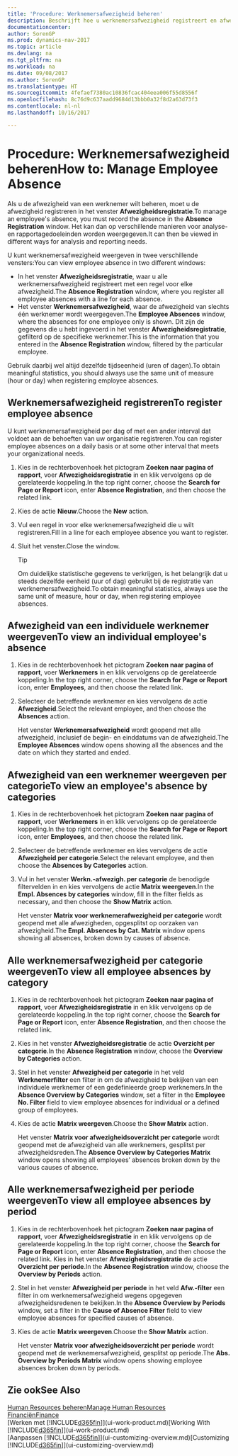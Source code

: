 ```yaml
---
title: 'Procedure: Werknemersafwezigheid beheren'
description: Beschrijft hoe u werknemersafwezigheid registreert en afwezigheidsstatistieken analyseert.
documentationcenter: 
author: SorenGP
ms.prod: dynamics-nav-2017
ms.topic: article
ms.devlang: na
ms.tgt_pltfrm: na
ms.workload: na
ms.date: 09/08/2017
ms.author: SorenGP
ms.translationtype: HT
ms.sourcegitcommit: 4fefaef7380ac10836fcac404eea006f55d8556f
ms.openlocfilehash: 8c76d9c637aadd9684d13bbb0a32f8d2a63d73f3
ms.contentlocale: nl-nl
ms.lasthandoff: 10/16/2017

---
```

# <a name="how-to-manage-employee-absence"></a><span data-ttu-id="c969b-103">Procedure: Werknemersafwezigheid beheren</span><span class="sxs-lookup"><span data-stu-id="c969b-103">How to: Manage Employee Absence</span></span>
<span data-ttu-id="c969b-104">Als u de afwezigheid van een werknemer wilt beheren, moet u de afwezigheid registreren in het venster **Afwezigheidsregistratie**.</span><span class="sxs-lookup"><span data-stu-id="c969b-104">To manage an employee's absence, you must record the absence in the **Absence Registration** window.</span></span> <span data-ttu-id="c969b-105">Het kan dan op verschillende manieren voor analyse- en rapportagedoeleinden worden weergegeven.</span><span class="sxs-lookup"><span data-stu-id="c969b-105">It can then be viewed in different ways for analysis and reporting needs.</span></span>

<span data-ttu-id="c969b-106">U kunt werknemersafwezigheid weergeven in twee verschillende vensters:</span><span class="sxs-lookup"><span data-stu-id="c969b-106">You can view employee absence in two different windows:</span></span>

* <span data-ttu-id="c969b-107">In het venster **Afwezigheidsregistratie**, waar u alle werknemersafwezigheid registreert met een regel voor elke afwezigheid.</span><span class="sxs-lookup"><span data-stu-id="c969b-107">The **Absence Registration** window, where you register all employee absences with a line for each absence.</span></span>
* <span data-ttu-id="c969b-108">Het venster **Werknemersafwezigheid**, waar de afwezigheid van slechts één werknemer wordt weergegeven.</span><span class="sxs-lookup"><span data-stu-id="c969b-108">The **Employee Absences** window, where the absences for one employee only is shown.</span></span> <span data-ttu-id="c969b-109">Dit zijn de gegevens die u hebt ingevoerd in het venster **Afwezigheidsregistratie**, gefilterd op de specifieke werknemer.</span><span class="sxs-lookup"><span data-stu-id="c969b-109">This is the information that you entered in the **Absence Registration** window, filtered by the particular employee.</span></span>

<span data-ttu-id="c969b-110">Gebruik daarbij wel altijd dezelfde tijdseenheid (uren of dagen).</span><span class="sxs-lookup"><span data-stu-id="c969b-110">To obtain meaningful statistics, you should always use the same unit of measure (hour or day) when registering employee absences.</span></span>

## <a name="to-register-employee-absence"></a><span data-ttu-id="c969b-111">Werknemersafwezigheid registreren</span><span class="sxs-lookup"><span data-stu-id="c969b-111">To register employee absence</span></span>
<span data-ttu-id="c969b-112">U kunt werknemersafwezigheid per dag of met een ander interval dat voldoet aan de behoeften van uw organisatie registreren.</span><span class="sxs-lookup"><span data-stu-id="c969b-112">You can register employee absences on a daily basis or at some other interval that meets your organizational needs.</span></span>

1. <span data-ttu-id="c969b-113">Kies in de rechterbovenhoek het pictogram **Zoeken naar pagina of rapport**, voer **Afwezigheidsregistratie** in en klik vervolgens op de gerelateerde koppeling.</span><span class="sxs-lookup"><span data-stu-id="c969b-113">In the top right corner, choose the **Search for Page or Report** icon, enter **Absence Registration**, and then choose the related link.</span></span>
2. <span data-ttu-id="c969b-114">Kies de actie **Nieuw**.</span><span class="sxs-lookup"><span data-stu-id="c969b-114">Choose the **New** action.</span></span>
3. <span data-ttu-id="c969b-115">Vul een regel in voor elke werknemersafwezigheid die u wilt registreren.</span><span class="sxs-lookup"><span data-stu-id="c969b-115">Fill in a line for each employee absence you want to register.</span></span>
4. <span data-ttu-id="c969b-116">Sluit het venster.</span><span class="sxs-lookup"><span data-stu-id="c969b-116">Close the window.</span></span>

    > [!Tip]
    > <span data-ttu-id="c969b-117">Om duidelijke statistische gegevens te verkrijgen, is het belangrijk dat u steeds dezelfde eenheid (uur of dag) gebruikt bij de registratie van werknemersafwezigheid.</span><span class="sxs-lookup"><span data-stu-id="c969b-117">To obtain meaningful statistics, always use the same unit of measure, hour or day, when registering employee absences.</span></span>

## <a name="to-view-an-individual-employees-absence"></a><span data-ttu-id="c969b-118">Afwezigheid van een individuele werknemer weergeven</span><span class="sxs-lookup"><span data-stu-id="c969b-118">To view an individual employee's absence</span></span>
1. <span data-ttu-id="c969b-119">Kies in de rechterbovenhoek het pictogram **Zoeken naar pagina of rapport**, voer **Werknemers** in en klik vervolgens op de gerelateerde koppeling.</span><span class="sxs-lookup"><span data-stu-id="c969b-119">In the top right corner, choose the **Search for Page or Report** icon, enter **Employees**, and then choose the related link.</span></span>
2. <span data-ttu-id="c969b-120">Selecteer de betreffende werknemer en kies vervolgens de actie **Afwezigheid**.</span><span class="sxs-lookup"><span data-stu-id="c969b-120">Select the relevant employee, and then choose the **Absences** action.</span></span>

    <span data-ttu-id="c969b-121">Het venster **Werknemersafwezigheid** wordt geopend met alle afwezigheid, inclusief de begin- en einddatums van de afwezigheid.</span><span class="sxs-lookup"><span data-stu-id="c969b-121">The **Employee Absences** window opens showing all the absences and the date on which they started and ended.</span></span>

## <a name="to-view-an-employees-absence-by-categories"></a><span data-ttu-id="c969b-122">Afwezigheid van een werknemer weergeven per categorie</span><span class="sxs-lookup"><span data-stu-id="c969b-122">To view an employee's absence by categories</span></span>
1. <span data-ttu-id="c969b-123">Kies in de rechterbovenhoek het pictogram **Zoeken naar pagina of rapport**, voer **Werknemers** in en klik vervolgens op de gerelateerde koppeling.</span><span class="sxs-lookup"><span data-stu-id="c969b-123">In the top right corner, choose the **Search for Page or Report** icon, enter **Employees**, and then choose the related link.</span></span>
2. <span data-ttu-id="c969b-124">Selecteer de betreffende werknemer en kies vervolgens de actie **Afwezigheid per categorie**.</span><span class="sxs-lookup"><span data-stu-id="c969b-124">Select the relevant employee, and then choose the **Absences by Categories** action.</span></span>
3. <span data-ttu-id="c969b-125">Vul in het venster **Werkn.-afwezigh. per categorie** de benodigde filtervelden in en kies vervolgens de actie **Matrix weergeven**.</span><span class="sxs-lookup"><span data-stu-id="c969b-125">In the **Empl. Absences by categories** window, fill in the filter fields as necessary, and then choose the **Show Matrix** action.</span></span>

    <span data-ttu-id="c969b-126">Het venster **Matrix voor werknemerafwezigheid per categorie** wordt geopend met alle afwezigheden, opgesplitst op oorzaken van afwezigheid.</span><span class="sxs-lookup"><span data-stu-id="c969b-126">The **Empl. Absences by Cat. Matrix** window opens showing all absences, broken down by causes of absence.</span></span>

## <a name="to-view-all-employee-absences-by-category"></a><span data-ttu-id="c969b-127">Alle werknemersafwezigheid per categorie weergeven</span><span class="sxs-lookup"><span data-stu-id="c969b-127">To view all employee absences by category</span></span>
1. <span data-ttu-id="c969b-128">Kies in de rechterbovenhoek het pictogram **Zoeken naar pagina of rapport**, voer **Afwezigheidsregistratie** in en klik vervolgens op de gerelateerde koppeling.</span><span class="sxs-lookup"><span data-stu-id="c969b-128">In the top right corner, choose the **Search for Page or Report** icon, enter **Absence Registration**, and then choose the related link.</span></span>
2. <span data-ttu-id="c969b-129">Kies in het venster **Afwezigheidsregistratie** de actie **Overzicht per categorie**.</span><span class="sxs-lookup"><span data-stu-id="c969b-129">In the **Absence Registration** window, choose the **Overview by Categories** action.</span></span>
3. <span data-ttu-id="c969b-130">Stel in het venster **Afwezigheid per categorie** in het veld **Werknemerfilter** een filter in om de afwezigheid te bekijken van een individuele werknemer of een gedefinieerde groep werknemers.</span><span class="sxs-lookup"><span data-stu-id="c969b-130">In the **Absence Overview by Categories** window, set a filter in the **Employee No. Filter** field to view employee absences for individual or a defined group of employees.</span></span>
4. <span data-ttu-id="c969b-131">Kies de actie **Matrix weergeven**.</span><span class="sxs-lookup"><span data-stu-id="c969b-131">Choose the **Show Matrix** action.</span></span>

    <span data-ttu-id="c969b-132">Het venster **Matrix voor afwezigheidsoverzicht per categorie** wordt geopend met de afwezigheid van alle werknemers, gesplitst per afwezigheidsreden.</span><span class="sxs-lookup"><span data-stu-id="c969b-132">The **Absence Overview by Categories Matrix** window opens showing all employees’ absences broken down by the various causes of absence.</span></span>

## <a name="to-view-all-employee-absences-by-period"></a><span data-ttu-id="c969b-133">Alle werknemersafwezigheid per periode weergeven</span><span class="sxs-lookup"><span data-stu-id="c969b-133">To view all employee absences by period</span></span>
1. <span data-ttu-id="c969b-134">Kies in de rechterbovenhoek het pictogram **Zoeken naar pagina of rapport**, voer **Afwezigheidsregistratie** in en klik vervolgens op de gerelateerde koppeling.</span><span class="sxs-lookup"><span data-stu-id="c969b-134">In the top right corner, choose the **Search for Page or Report** icon, enter **Absence Registration**, and then choose the related link.</span></span>
   <span data-ttu-id="c969b-135">Kies in het venster **Afwezigheidsregistratie** de actie **Overzicht per periode**.</span><span class="sxs-lookup"><span data-stu-id="c969b-135">In the **Absence Registration** window, choose the **Overview by Periods** action.</span></span>
2. <span data-ttu-id="c969b-136">Stel in het venster **Afwezigheid per periode** in het veld **Afw.-filter** een filter in om werknemersafwezigheid wegens opgegeven afwezigheidsredenen te bekijken.</span><span class="sxs-lookup"><span data-stu-id="c969b-136">In the **Absence Overview by Periods** window, set a filter in the **Cause of Absence Filter** field to view employee absences for specified causes of absence.</span></span>
3. <span data-ttu-id="c969b-137">Kies de actie **Matrix weergeven**.</span><span class="sxs-lookup"><span data-stu-id="c969b-137">Choose the **Show Matrix** action.</span></span>

    <span data-ttu-id="c969b-138">Het venster **Matrix voor afwezigheidsoverzicht per periode** wordt geopend met de werknemersafwezigheid, gesplitst op periode.</span><span class="sxs-lookup"><span data-stu-id="c969b-138">The **Abs. Overview by Periods Matrix** window opens showing employee absences broken down by periods.</span></span>

## <a name="see-also"></a><span data-ttu-id="c969b-139">Zie ook</span><span class="sxs-lookup"><span data-stu-id="c969b-139">See Also</span></span>
[<span data-ttu-id="c969b-140">Human Resources beheren</span><span class="sxs-lookup"><span data-stu-id="c969b-140">Manage Human Resources</span></span>](hr-manage-human-resources.md)  
[<span data-ttu-id="c969b-141">Financiën</span><span class="sxs-lookup"><span data-stu-id="c969b-141">Finance</span></span>](finance.md)  
<span data-ttu-id="c969b-142">[Werken met [!INCLUDE[d365fin](includes/d365fin_md.md)]](ui-work-product.md)</span><span class="sxs-lookup"><span data-stu-id="c969b-142">[Working With [!INCLUDE[d365fin](includes/d365fin_md.md)]](ui-work-product.md)</span></span>  
<span data-ttu-id="c969b-143">[Aanpassen [!INCLUDE[d365fin](includes/d365fin_md.md)]](ui-customizing-overview.md)</span><span class="sxs-lookup"><span data-stu-id="c969b-143">[Customizing [!INCLUDE[d365fin](includes/d365fin_md.md)]](ui-customizing-overview.md)</span></span>


